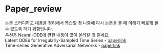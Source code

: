 # Paper_review
논문 스터디하고 내용을 정리해서 복습할 겸 나중에 다시 논문을 볼 때 이해가 빠르게 될 수 있도록 하기 위함입니다. <br/>
우선은 Neural-ODE에 관한 내용이 많이 올라갈 것 같네요.<br/>
Latent ODEs for Irregularly-Sampled Time Series - [paperlink](https://arxiv.org/abs/1907.03907) <br/>
Time-series Generative Adversarial Networks - [paperlink](https://papers.nips.cc/paper/2019/hash/c9efe5f26cd17ba6216bbe2a7d26d490-Abstract.html)
